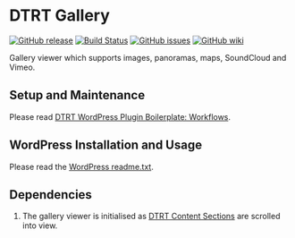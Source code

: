 # DTRT Gallery

[![GitHub release](https://img.shields.io/github/release/dotherightthing/wpdtrt-gallery.svg)](https://github.com/dotherightthing/wpdtrt-gallery/releases) [![Build Status](https://travis-ci.org/dotherightthing/wpdtrt-gallery.svg?branch=master)](https://travis-ci.org/dotherightthing/wpdtrt-gallery) [![GitHub issues](https://img.shields.io/github/issues/dotherightthing/wpdtrt-gallery.svg)](https://github.com/dotherightthing/wpdtrt-gallery/issues) [![GitHub wiki](https://img.shields.io/badge/documentation-wiki-lightgrey.svg)](https://github.com/dotherightthing/wpdtrt-gallery/wiki)

Gallery viewer which supports images, panoramas, maps, SoundCloud and Vimeo.

## Setup and Maintenance

Please read [DTRT WordPress Plugin Boilerplate: Workflows](https://github.com/dotherightthing/wpdtrt-plugin-boilerplate/wiki/Workflows).

## WordPress Installation and Usage

Please read the [WordPress readme.txt](readme.txt).

## Dependencies

1. The gallery viewer is initialised as [DTRT Content Sections](https://github.com/dotherightthing/wpdtrt-contentsections) are scrolled into view.
